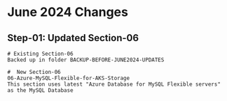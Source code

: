 # June 2024 Changes

## Step-01: Updated Section-06
```t
# Existing Section-06
Backed up in folder BACKUP-BEFORE-JUNE2024-UPDATES

#  New Section-06
06-Azure-MySQL-Flexible-for-AKS-Storage
This section uses latest "Azure Database for MySQL Flexible servers" as the MySQL Database
```
